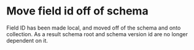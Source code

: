# Move field id off of schema

Field ID has been made local, and moved off of the schema and onto collection.  As a result schema root and schema version id are no longer dependent on it.
